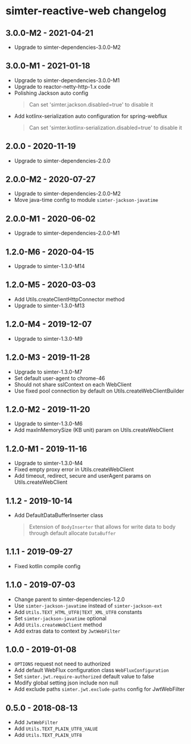 # simter-reactive-web changelog

## 3.0.0-M2 - 2021-04-21

- Upgrade to simter-dependencies-3.0.0-M2

## 3.0.0-M1 - 2021-01-18

- Upgrade to simter-dependencies-3.0.0-M1
- Upgrade to reactor-netty-http-1.x code
- Polishing Jackson auto config
    > Can set 'simter.jackson.disabled=true' to disable it
- Add kotlinx-serialization auto configuration for spring-webflux
    > Can set 'simter.kotlinx-serialization.disabled=true' to disable it

## 2.0.0 - 2020-11-19

- Upgrade to simter-dependencies-2.0.0

## 2.0.0-M2 - 2020-07-27

- Upgrade to simter-dependencies-2.0.0-M2
- Move java-time config to module `simter-jackson-javatime`

## 2.0.0-M1 - 2020-06-02

- Upgrade to simter-dependencies-2.0.0-M1

## 1.2.0-M6 - 2020-04-15

- Upgrade to simter-1.3.0-M14

## 1.2.0-M5 - 2020-03-03

- Add Utils.createClientHttpConnector method
- Upgrade to simter-1.3.0-M13

## 1.2.0-M4 - 2019-12-07

- Upgrade to simter-1.3.0-M9

## 1.2.0-M3 - 2019-11-28

- Upgrade to simter-1.3.0-M7
- Set default user-agent to chrome-46
- Should not share sslContext on each WebClient
- Use fixed pool connection by default on Utils.createWebClientBuilder

## 1.2.0-M2 - 2019-11-20

- Upgrade to simter-1.3.0-M6
- Add maxInMemorySize (KB unit) param on Utils.createWebClient

## 1.2.0-M1 - 2019-11-16

- Upgrade to simter-1.3.0-M4
- Fixed empty proxy error in Utils.createWebClient
- Add timeout, redirect, secure and userAgent params on Utils.createWebClient

## 1.1.2 - 2019-10-14

- Add DefaultDataBufferInserter class
    > Extension of `BodyInserter` that allows for write data to body through default allocate `DataBuffer`

## 1.1.1 - 2019-09-27

- Fixed kotlin compile config

## 1.1.0 - 2019-07-03

- Change parent to simter-dependencies-1.2.0
- Use `simter-jackson-javatime` instead of `simter-jackson-ext`
- Add `Utils.TEXT_HTML_UTF8|TEXT_XML_UTF8` constants
- Set `simter-jackson-javatime` optional
- Add `Utils.createWebClient` method
- Add extras data to context by `JwtWebFilter`

## 1.0.0 - 2019-01-08

- `OPTIONS` request not need to authorized
- Add default WebFlux configuration class `WebFluxConfiguration`
- Set `simter.jwt.require-authorized` default value to false
- Modify global setting json include non null
- Add exclude paths `simter.jwt.exclude-paths` config for JwtWebFilter

## 0.5.0 - 2018-08-13

- Add `JwtWebFilter`
- Add `Utils.TEXT_PLAIN_UTF8_VALUE`
- Add `Utils.TEXT_PLAIN_UTF8`